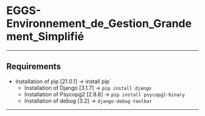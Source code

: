 # EGGS-Environnement_de_Gestion_Grandement_Simplifié

***
## Requirements
* Installation of pip [21.0.1] -> install pip`
    * Installation of Django [3.1.7] -> `pip install django`
    * Installation of Psycopg2 [2.8.6] -> `pip install psycopg2-binary`
    * Installation of debug [3.2] -> `django-debug-toolbar`

***
